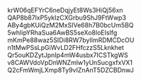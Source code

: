 krW06qEFYrC6neDqjyEt8Ws3HiQj56xn
QAP8b87lxP5ykIzCXGrbu9ShJ9FtWwp3
ABy4gbKUiQzM2MxSIVe68h7B0bcUm5BQ
5whIipYRhaSua6AwBS5seXo8loEIsIfg
mKmPe88waz5SIDi8RW7byIlmRDMCDcOU
n1tMwPSsLpGiWvLD2FHfczzS5Lknkhet
Qr5ouKDZytJpnIp4mW4usbx7ICSTkgWS
v8CAWVdoVpDnWNZmlw1yUnSucgxfxVX1
Q2cFmWmjLXmp8Ty9vIZnAnT5DZCBDnwJ
